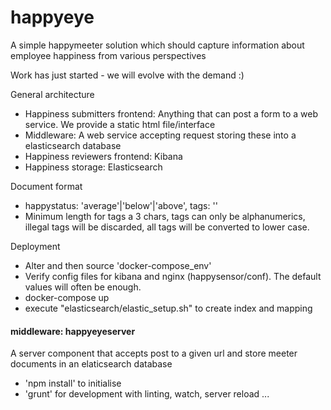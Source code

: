 # happyeye
A simple happymeeter solution which should capture information about employee happiness from various perspectives

Work has just started - we will evolve with the demand :)

General architecture
* Happiness submitters frontend: Anything that can post a form to a web service. We provide a static html file/interface
* Middleware: A web service accepting request storing these into a elasticsearch database
* Happiness reviewers frontend: Kibana
* Happiness storage: Elasticsearch

Document format
* happystatus: 'average'|'below'|'above', tags: '<string>'
* Minimum length for tags a 3 chars, tags can only be alphanumerics, illegal tags will be discarded, all tags will be converted to lower case.

Deployment
* Alter and then source 'docker-compose_env'
* Verify config files for kibana and nginx (happysensor/conf). The default values will often be enough.
* docker-compose up
* execute "elasticsearch/elastic_setup.sh" to create index and mapping

#### middleware: happyeyeserver ####

A server component that accepts post to a given url and store meeter documents in an elaticsearch database

* 'npm install' to initialise
* 'grunt' for development with linting, watch, server reload ...

